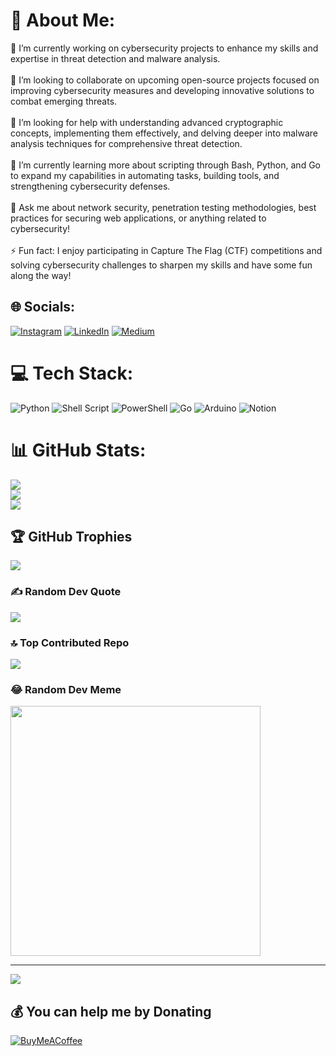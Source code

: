 # 💫 About Me:
🔭 I’m currently working on cybersecurity projects to enhance my skills and expertise in threat detection and malware analysis.<br><br>👯 I’m looking to collaborate on upcoming open-source projects focused on improving cybersecurity measures and developing innovative solutions to combat emerging threats.<br><br>🤝 I’m looking for help with understanding advanced cryptographic concepts, implementing them effectively, and delving deeper into malware analysis techniques for comprehensive threat detection.<br><br>🌱 I’m currently learning more about scripting through Bash, Python, and Go to expand my capabilities in automating tasks, building tools, and strengthening cybersecurity defenses.<br><br>💬 Ask me about network security, penetration testing methodologies, best practices for securing web applications, or anything related to cybersecurity!<br><br>⚡ Fun fact: I enjoy participating in Capture The Flag (CTF) competitions and solving cybersecurity challenges to sharpen my skills and have some fun along the way!


## 🌐 Socials:
[![Instagram](https://img.shields.io/badge/Instagram-%23E4405F.svg?logo=Instagram&logoColor=white)](https://instagram.com/https://www.instagram.com/satyam.pathania/) [![LinkedIn](https://img.shields.io/badge/LinkedIn-%230077B5.svg?logo=linkedin&logoColor=white)](https://linkedin.com/in/https://in.linkedin.com/in/satyam-pathania-052a37207) [![Medium](https://img.shields.io/badge/Medium-12100E?logo=medium&logoColor=white)](https://medium.com/@https://medium.com/@SatyamPathania) 

# 💻 Tech Stack:
![Python](https://img.shields.io/badge/python-3670A0?style=for-the-badge&logo=python&logoColor=ffdd54) ![Shell Script](https://img.shields.io/badge/shell_script-%23121011.svg?style=for-the-badge&logo=gnu-bash&logoColor=white) ![PowerShell](https://img.shields.io/badge/PowerShell-%235391FE.svg?style=for-the-badge&logo=powershell&logoColor=white) ![Go](https://img.shields.io/badge/go-%2300ADD8.svg?style=for-the-badge&logo=go&logoColor=white) ![Arduino](https://img.shields.io/badge/-Arduino-00979D?style=for-the-badge&logo=Arduino&logoColor=white) ![Notion](https://img.shields.io/badge/Notion-%23000000.svg?style=for-the-badge&logo=notion&logoColor=white)
# 📊 GitHub Stats:
![](https://github-readme-stats.vercel.app/api?username=satyampathania&theme=dark&hide_border=true&include_all_commits=true&count_private=true)<br/>
![](https://github-readme-streak-stats.herokuapp.com/?user=satyampathania&theme=dark&hide_border=true)<br/>
![](https://github-readme-stats.vercel.app/api/top-langs/?username=satyampathania&theme=dark&hide_border=true&include_all_commits=true&count_private=true&layout=compact)

## 🏆 GitHub Trophies
![](https://github-profile-trophy.vercel.app/?username=satyampathania&theme=dark&no-frame=true&no-bg=false&margin-w=4)

### ✍️ Random Dev Quote
![](https://quotes-github-readme.vercel.app/api?type=vetical&theme=dark)

### 🔝 Top Contributed Repo
![](https://github-contributor-stats.vercel.app/api?username=satyampathania&limit=5&theme=dark&combine_all_yearly_contributions=true)

### 😂 Random Dev Meme
<img src='https://memer-new.vercel.app/' style="height: 400px;"/>

---
[![](https://visitcount.itsvg.in/api?id=satyampathania&icon=2&color=12)](https://visitcount.itsvg.in)

  ## 💰 You can help me by Donating
  [![BuyMeACoffee](https://img.shields.io/badge/Buy%20Me%20a%20Coffee-ffdd00?style=for-the-badge&logo=buy-me-a-coffee&logoColor=black)](https://buymeacoffee.com/www.buymeacoffee.com/satyampathania) 

  
